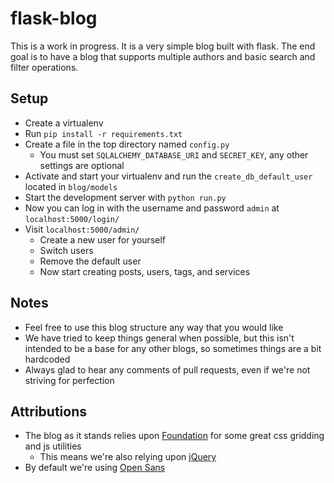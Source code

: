 # flask-blog

This is a work in progress. It is a very simple blog built with flask. The end goal is to have a blog that supports multiple authors and basic search and filter operations.

## Setup

- Create a virtualenv
- Run `pip install -r requirements.txt`
- Create a file in the top directory named `config.py`
    - You must set `SQLALCHEMY_DATABASE_URI` and `SECRET_KEY`, any other settings are optional
- Activate and start your virtualenv and run the `create_db_default_user` located in `blog/models`
- Start the development server with `python run.py`
- Now you can log in with the username and password `admin` at `localhost:5000/login/`
- Visit `localhost:5000/admin/`
    - Create a new user for yourself
    - Switch users
    - Remove the default user
    - Now start creating posts, users, tags, and services

## Notes

- Feel free to use this blog structure any way that you would like
- We have tried to keep things general when possible, but this isn't intended to be a base for any other blogs, so sometimes things are a bit hardcoded
- Always glad to hear any comments of pull requests, even if we're not striving for perfection

## Attributions

- The blog as it stands relies upon [Foundation](http://foundation.zurb.com/) for some great css gridding and js utilities
    - This means we're also relying upon [jQuery](http://jquery.com/)
- By default we're using [Open Sans](http://www.google.com/fonts/specimen/Open+Sans)